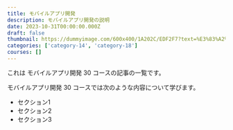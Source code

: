 ```yaml
---
title: モバイルアプリ開発
description: モバイルアプリ開発の説明
date: 2023-10-31T00:00:00.000Z
draft: false
thumbnail: https://dummyimage.com/600x400/1A202C/EDF2F7?text=%E3%83%A2%E3%83%90%E3%82%A4%E3%83%AB%E3%82%A2%E3%83%97%E3%83%AA%E9%96%8B%E7%99%BA
categories: ['category-14', 'category-18']
courses: []
---
```


これは モバイルアプリ開発 30 コースの記事の一覧です。

  モバイルアプリ開発 30 コースでは次のような内容について学びます。

  - セクション1
  - セクション2
  - セクション3